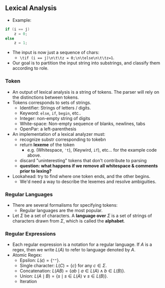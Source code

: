 ## Lexical Analysis
* Example:
```c
if (i == j) 
	z = 0;
else
	z = 1;
```
* The input is now just a sequence of chars:
	* `\tif (i == j)\n\t\tz = 0;\n\telse\n\t\tz=1`. 
* Our goal is to partition the input string into substrings, and classify them according to role.
### Token
* An output of lexical analysis is a string of tokens. The parser will rely on the distinctions between tokens.
* Tokens corresponds to sets of strings.
	* Identifier: Strings of letters / digits.
	* Keyword: `else`, `if`, `begin`, etc..
	* Integer: non-empty string of digits
	* White-space: Non-empty sequence of blanks, newlines, tabs
	* OpenPar: a left-parenthesis
* An implementation of a lexical analyzer must:
	* recognize substr corresponding to tokebn
	* return **lexeme** of the token
		* e.g. (Whitespace, `'t`), (Keywird, `if`), etc... for the example code above.
	* discard "uninteresting" tokens that don't contribute to parsing
	* **question: what happens if we remove all whitespace & comments prior to lexing?**
* Lookahead: try to find where one token ends, and the other begins.
	* We'd need a way to describe the lexemes and resolve ambiguities.
### Regular Languages
* There are several formalisms for specifying tokens: 
	* Regular languages are the most popular.
* Let $\Sigma$ be a set of characters. A **language over** $\Sigma$ is a set of strings of characters drawn from $\Sigma$, which is called the **alphabet**.
### Regular Expressions
* Each regular expression is a notation for a regular language. If $A$ is a regex, then we write $L(A)$ to refer to language denoted by $A$.
* Atomic Regex:
	* Epsilon: $L(\epsilon) = \{\texttt{""}\}$. 
	* Single character: $L(C)=\{c\}$ for any $c \in \Sigma$.
	* Concatenation: $L(AB) = \{ ab \mid a \in L(A) \land b \in L(B)\}$. 
	* Union: $L(A \mid B) = \{s \mid s \in L(A) \lor s \in L(B)\}$.
	* Iteration